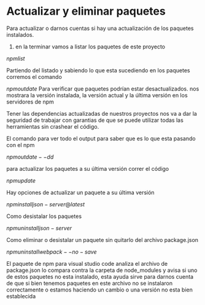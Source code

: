 # Actualizar y eliminar paquetes

Para actualizar o darnos cuentas si hay una actualización de los paquetes instalados.

1. en la terminar vamos a listar los paquetes de este proyecto

$npm list$

Partiendo del listado y sabiendo lo que esta sucediendo en los paquetes corremos el comando

$npm outdate$
Para verificar que paquetes podrían estar desactualizados. nos mostrara la versión instalada, la versión actual y la última versión en los servidores de npm

Tener las dependencias actualizadas de nuestros proyectos nos va a dar la seguridad de trabajar con garantias de que se puede utilizar todas las herramientas sin crashear el código.

El comando para ver todo el output para saber que es lo que esta pasando con el npm

$npm outdate --dd$

para actualizar los paquetes a su última versión correr el código

$npm update$

Hay opciones de actualizar un paquete a su última versión

$npm install json-server@latest$

Como desistalar los paquetes

$npm uninstall json-server$

Como eliminar o desistalar un paquete sin quitarlo del archivo package.json

$npm uninstall webpack --no-save$

El paquete de npm para visual studio code analiza el archivo de package.json lo compara contra la carpeta de node_modules y avisa si uno de estos paquetes no esta instalado, esta ayuda sirve para darnos cuenta de que si bien tenemos paquetes en este archivo no se instalaron correctamente o estamos haciendo un cambio o una versión no esta bien establecida